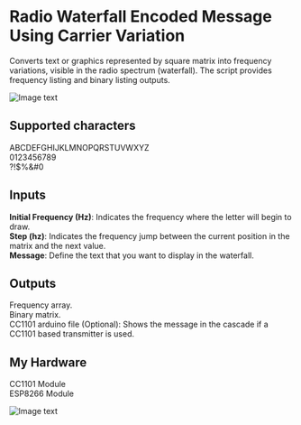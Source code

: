 # Radio Waterfall Encoded Message Using Carrier Variation
Converts text or graphics represented by square matrix into frequency variations, visible in the radio spectrum (waterfall). The script provides frequency listing and binary listing outputs.


![Image text](https://github.com/NoSoyDani/Radio_Waterfall_Encoded_Message/blob/main/hello.png)
## Supported characters
ABCDEFGHIJKLMNOPQRSTUVWXYZ \
0123456789 \
?!$%&#0
## Inputs
**Initial Frequency (Hz)**: Indicates the frequency where the letter will begin to draw. \
**Step (hz)**: Indicates the frequency jump between the current position in the matrix and the next value. \
**Message**: Define the text that you want to display in the waterfall.
## Outputs
Frequency array. \
Binary matrix. \
CC1101 arduino file (Optional): Shows the message in the cascade if a CC1101 based transmitter is used.
## My Hardware 
CC1101 Module \
ESP8266 Module 


![Image text](https://github.com/NoSoyDani/Radio_Waterfall_Encoded_Message/blob/main/hardware.jpg)

